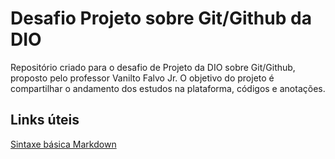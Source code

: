 # Desafio Projeto sobre Git/Github da DIO
Repositório criado para o desafio de Projeto da DIO sobre Git/Github, proposto pelo professor Vanilto Falvo Jr.
O objetivo do projeto é compartilhar o andamento dos estudos na plataforma, códigos e anotações.

## Links úteis
[Sintaxe básica Markdown](https://www.markdownguide.org/basic-syntax/)
